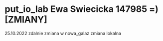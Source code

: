 # put_io_lab Ewa Swiecicka 147985 =) [ZMIANY]

25.10.2022 zdalnie
zmiana w nowa_galaz
zmiana lokalna